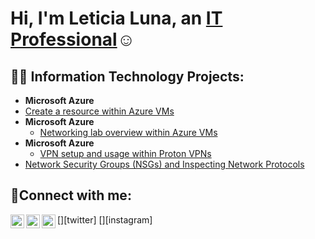 <h1>Hi, I'm Leticia Luna, an <a href="https://linkedin.com/in/leticialuna">IT Professional</a>☺</h1>

<h2>👨‍💻 Information Technology Projects:</h2>

- <b>Microsoft Azure</b>
 - [Create a resource within Azure VMs](https://github.com//configure-ad)
- <b>Microsoft Azure</b>
  - [Networking lab overview within Azure VMs](https://github.com/joshmadakorcc/configure-ad)
- <b>Microsoft Azure</b>
  - [VPN setup and usage within Proton VPNs](https://github.com/joshmadakorcc/configure-ad)
 - [Network Security Groups (NSGs) and Inspecting Network Protocols](https://github.com//azure-network-protocols)

<h2>🤳Connect with me:</h2>

[<img align="left" alt="Josh | Twitter" width="22px" src="https://cdn.jsdelivr.net/npm/simple-icons@v3/icons/twitter.svg" />][twitter]
[<img align="left" alt="Josh | LinkedIn" width="22px" src="https://cdn.jsdelivr.net/npm/simple-icons@v3/icons/linkedin.svg" />][linkedin]
[<img align="left" alt="Josh | Instagram" width="22px" src="https://cdn.jsdelivr.net/npm/simple-icons@v3/icons/instagram.svg" />][instagram]

[linkedin]: https://linkedin.com/in/LeticiaAlvarado
